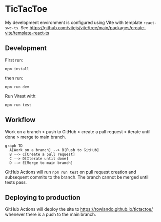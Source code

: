 # TicTacToe

My development environment is configured using Vite with template `react-swc-ts`. See https://github.com/vitejs/vite/tree/main/packages/create-vite/template-react-ts

## Development

First run:

```
npm install
```

then run:

```
npm run dev
```

Run Vitest with:

```
npm run test
```


## Workflow

Work on a branch > push to GitHub > create a pull request > iterate until done > merge to main branch.

```mermaid
graph TD
  A[Work on a branch] --> B[Push to GitHub]
  B --> C[Create a pull request]
  C --> D[Iterate until done]
  D --> E[Merge to main branch]

```

GitHub Actions will run `npm run test` on pull request creation and subsequent commits to the branch. The branch cannot be merged until tests pass.

## Deploying to production

GitHub Actions will deploy the site to https://rowlando.github.io/tictactoe/ whenever there is a push to the main branch.
